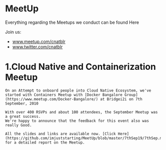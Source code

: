 # MeetUp
Everything regarding the Meetups we conduct can be found Here

Join us:
* www.meetup.com/cnatblr
* www.twitter.com/cnatblr

# 1.Cloud Native and Containerization Meetup
	On an Attempt to onboard people into Cloud Native Ecosystem, we've started with Containers Meetup with [Docker Bangalore Group](https://www.meetup.com/Docker-Bangalore/) at Bridgei2i on 7th September, 2010
	
	With over 400 RSVPs and about 100 attendees, the September Meetup was a great success. 
	We're happy to announce that the feedback for this event also was really Good.

	All the slides and links are available now. [Click Here](https://github.com/imjuststarting/MeetUp/blob/master/7thSep19/7thSep.md) for a detailed report on the Meetup.
